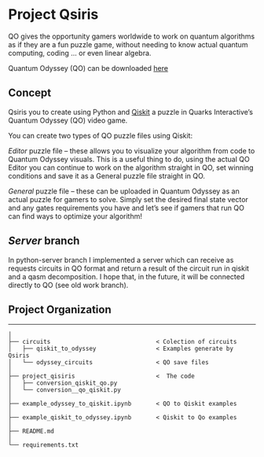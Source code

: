 # Project Qsiris

QO gives the opportunity gamers worldwide to work on quantum algorithms 
as if they are a fun puzzle game, without needing to know actual 
quantum computing, coding ... or even linear algebra.  

Quantum Odyssey (QO) can be downloaded [here](https://www.quarksinteractive.com/) 


## Concept

Qsiris you to create using Python and [Qiskit](https://qiskit.org) a puzzle in 
Quarks Interactive’s Quantum Odyssey (QO) video game.

You can create two types of QO puzzle files using Qiskit: 

*Editor* puzzle file – these allows you to visualize your algorithm 
from code to Quantum Odyssey visuals. This is a useful thing to do,
 using the actual QO Editor you can continue to work on the algorithm 
 straight in QO, set winning conditions and save it as a General puzzle 
 file straight in QO. 

*General* puzzle file – these can be uploaded in Quantum Odyssey as an 
actual puzzle for gamers to solve. Simply set the desired final state vector 
and any gates requirements you have and let’s see if gamers that run QO can 
find ways to optimize your algorithm! 


## *Server* branch
 
In python-server branch I implemented a server which can receive as requests 
circuits in QO format and return a result of the circuit run in qiskit and 
a qasm decomposition. I hope that, in the future, it will be connected
 directly to QO (see  old work branch).


## Project Organization
-------------
    │
    ├── circuits                              < Colection of circuits       
    │   ├── qiskit_to_odyssey                 < Examples generate by Qsiris               
    │   └── odyssey_circuits                  < QO save files
    │
    ├── project_qisiris                       <  The code
    │   ├── conversion_qiskit_qo.py                      
    │   └── conversion__qo_qiskit.py                                   
    │
    ├── example_odyssey_to_qiskit.ipynb       < QO to Qiskit examples 
    │
    ├── example_qiskit_to_odyssey.ipynb       < Qiskit to Qo examples
    │
    ├── README.md
    │
    └── requirements.txt

